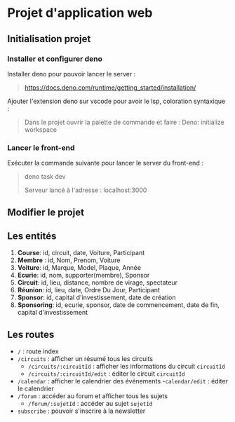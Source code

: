 # Projet d'application web

## Initialisation projet

### Installer et configurer deno

Installer deno pour pouvoir lancer le server :

> https://docs.deno.com/runtime/getting_started/installation/

Ajouter l'extension deno sur vscode pour avoir le lsp, coloration syntaxique :

> Dans le projet ouvrir la palette de commande et faire : Deno: initialize
> workspace

### Lancer le front-end

Exécuter la commande suivante pour lancer le server du front-end :

> deno task dev
>
> Serveur lancé à l'adresse : localhost:3000

## Modifier le projet

## Les entités

1. **Course**: id, circuit, date, Voiture, Participant
2. **Membre** : id, Nom, Prenom, Voiture
3. **Voiture**: id, Marque, Model, Plaque, Année
4. **Ecurie**: id, nom, supporter(membre), Sponsor
5. **Circuit**: id, lieu, distance, nombre de virage, spectateur
6. **Réunion**: id, lieu, date, Ordre Du Jour, Participant
7. **Sponsor**: id, capital d'investissement, date de création
8. **Sponsoring**: id, ecurie, sponsor, date de commencement, date de fin,
   capital d'investissement

## Les routes

- `/` : route index
- `/circuits` : afficher un résumé tous les circuits
  - `/circuits/:circuitId` : afficher les informations du circuit `circuitId`
  - `/circuits/:circuitId/edit` : éditer le circuit `circuitId`
- `/calendar` : afficher le calendrier des événements -`calendar/edit` : éditer
  le calendrier
- `/forum` : accéder au forum et afficher tous les sujets
  - `/forum/:sujetId` : accéder au sujet `sujetId`
- `subscribe` : pouvoir s'inscrire à la newsletter
